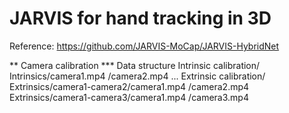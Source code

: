# JARVIS for hand tracking in 3D
Reference: https://github.com/JARVIS-MoCap/JARVIS-HybridNet

** Camera calibration
*** Data structure
Intrinsic calibration/
Intrinsics/camera1.mp4
          /camera2.mp4
          ...
Extrinsic calibration/
Extrinsics/camera1-camera2/camera1.mp4
                          /camera2.mp4
Extrinsics/camera1-camera3/camera1.mp4
                          /camera3.mp4
                          
